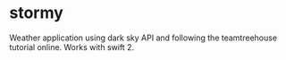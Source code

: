 # stormy
Weather application using dark sky API and following the teamtreehouse tutorial online. Works with swift 2.
